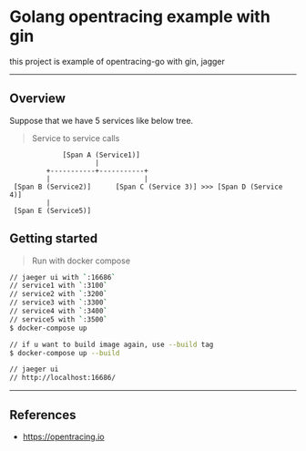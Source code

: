 # Golang opentracing example with gin

this project is example of opentracing-go with gin, jagger  

---  

## Overview

Suppose that we have 5 services like below tree.

> Service to service calls

```  
             [Span A (Service1)]  
                     |  
         +-----------+-----------+  
         |                       |  
 [Span B (Service2)]      [Span C (Service 3)] >>> [Span D (Service 4)]  
         |                   
 [Span E (Service5)]
```  

## Getting started  

> Run with docker compose  

```bash
// jaeger ui with `:16686`
// service1 with `:3100`
// service2 with `:3200`
// service3 with `:3300`
// service4 with `:3400`
// service5 with `:3500`
$ docker-compose up

// if u want to build image again, use --build tag
$ docker-compose up --build

// jaeger ui
// http://localhost:16686/
```  

---  

## References  

- https://opentracing.io
